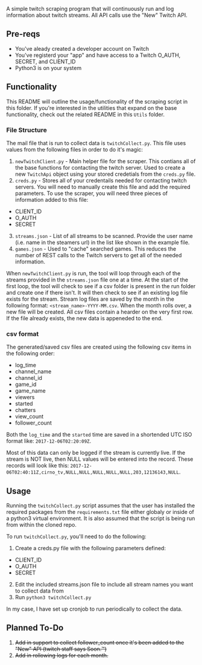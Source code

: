 A simple twitch scraping program that will continuously run and log information about twitch streams. All API calls use the "New" Twitch API.

## Pre-reqs
* You've aleady created a developer account on Twitch
* You've registerd your "app" and have access to a Twitch O_AUTH, SECRET, and CLIENT_ID
* Python3 is on your system

## Functionality
This README will outline the usage/functionality of the scraping script in this folder. If you're interested in the utilities that expand on the base functionality, check out the related README in this `Utils` folder.

### File Structure
The mail file that is run to collect data is `twitchCollect.py`. This file uses values from the following files in order to do it's magic:

1. `newTwitchClient.py` - Main helper file for the scraper. This contians all of the base functions for contacting the twitch server. Used to create a new `TwitchApi` object using your stored credetials from the `creds.py` file.
2. `creds.py` - Stores all of your credentails needed for contacting twitch servers. You will need to manually create this file and add the required parameters. To use the scraper, you will need three pieces of information added to this file:
  * CLIENT_ID
  * O_AUTH
  * SECRET
3. `streams.json` - List of all streams to be scanned. Provide the user name (i.e. name in the steamers url) in the list like shown in the example file.
4. `games.json` - Used to "cache" searched games. This reduces the number of REST calls to the Twitch servers to get all of the needed information.

When `newTwitchClient.py` is run, the tool will loop through each of the streams provided in the `streams.json` file one at a time. At the start of the first loop, the tool will check to see if a csv folder is present in the run folder and create one if there isn't. It will then check to see if an existing log file exists for the stream. Stream log files are saved by the month in the following format: `<stream_name>-YYYY-MM.csv`. When the month rolls over, a new file will be created. All csv files contain a hearder on the very first row. If the file already exists, the new data is appeneded to the end.

### csv format
The generated/saved csv files are created using the following csv items in the following order:
* log_time 
* channel_name
* channel_id
* game_id
* game_name
* viewers
* started
* chatters
* view_count
* follower_count

Both the `log_time` and the `started` time are saved in a shortended UTC ISO format like: `2017-12-06T02:20:09Z`.

Most of this data can only be logged if the stream is currently live. If the stream is NOT live, then NULL values will be entered into the record. These records will look like this: `2017-12-06T02:40:11Z,cirno_tv,NULL,NULL,NULL,NULL,NULL,203,12136143,NULL`.

## Usage
Running the `twitchCollect.py` script assumes that the user has installed the required packages from the `requirements.txt` file either globaly or inside of a python3 virtual environment. It is also assumed that the script is being run from within the cloned repo.

To run `twitchCollect.py`, you'll need to do the following:

1. Create a creds.py file with the following parameters defined:
  * CLIENT_ID
  * O_AUTH
  * SECRET
2. Edit the included streams.json file to include all stream names you want to collect data from
3. Run `python3 twitchCollect.py`

In my case, I have set up cronjob to run periodically to collect the data.

## Planned To-Do
1. ~~Add in support to collect follower_count once it's been added to the "New" API (twitch staff says Soon.&trade;)~~
2. ~~Add in rollowing logs for each month.~~